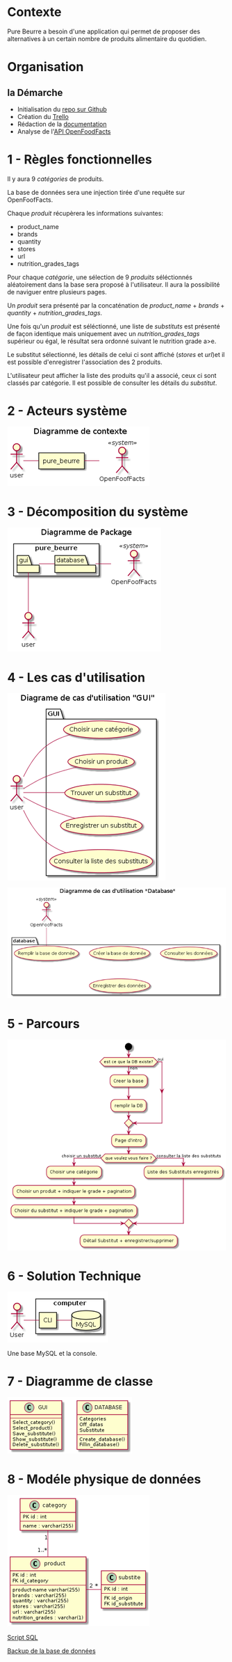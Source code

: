 # Contexte

Pure Beurre a besoin d'une application qui permet de proposer des alternatives à un certain nombre de produits alimentaire du quotidien.

# Organisation

## la Démarche
* Initialisation du [repo sur Github](https://github.com/Zepmanbc/oc_dapython_pr5)
* Création du [Trello](https://trello.com/b/NFvfd67Q/ocdapythonpr5)
* Rédaction de la [documentation](https://github.com/Zepmanbc/oc_dapython_pr5/blob/master/doc/documentation.md)
* Analyse de l'[API OpenFoodFacts](https://en.wiki.openfoodfacts.org/API/Read/Search)

# 1 - Règles fonctionnelles

Il y aura 9 *catégories* de produits.

La base de données sera une injection tirée d'une requête sur OpenFoofFacts.

Chaque *produit* récupèrera les informations suivantes:
* product_name
* brands
* quantity
* stores
* url
* nutrition_grades_tags

Pour chaque *catégorie*, une sélection de 9 *produits* séléctionnés aléatoirement dans la base sera proposé à l'utilisateur. Il aura la possibilité de naviguer entre plusieurs pages.

Un *produit* sera présenté par la concaténation de *product_name* + *brands* + *quantity* + *nutrition_grades_tags*.

Une fois qu'un *produit* est séléctionné, une liste de *substituts* est présenté de façon identique mais uniquement avec un *nutrition_grades_tags* supérieur ou égal, le résultat sera ordonné suivant le nutrition grade a>e.

Le substitut sélectionné, les détails de celui ci sont affiché (*stores* et *url*)et il est possible d'enregistrer l'association des 2 produits.

L'utilisateur peut afficher la liste des produits qu'il a associé, ceux ci sont classés par catégorie. Il est possible de consulter les détails du *substitut*.

# 2 - Acteurs système

![Diagramme de contexte](img/00_context.png)

# 3 - Décomposition du système

![Diagramme de package](img/01_package.png)

# 4 - Les cas d'utilisation

![Diagramme de cas d'utilisation GUI](img/02_uc_gui.png)

![Diagramme de cas d'utilisation DATABASE](img/02_uc_database.png)

# 5 - Parcours

![Diagramme d'activité](img/03_activity.png)

# 6 - Solution Technique

![Diagramme de déploiement](img/04_deployment.png)

Une base MySQL et la console.

# 7 - Diagramme de classe

![Diagramme de classe](img/05_class.png)

# 8 - Modéle physique de données

![Modèle Physique de donnée](img/06_MPD.png)

[Script SQL](https://raw.githubusercontent.com/Zepmanbc/oc_dapython_pr5/master/app/static/inject_dboff.sql)

[Backup de la base de données](https://raw.githubusercontent.com/Zepmanbc/oc_dapython_pr5/master/doc/backup_offdb.sql)


